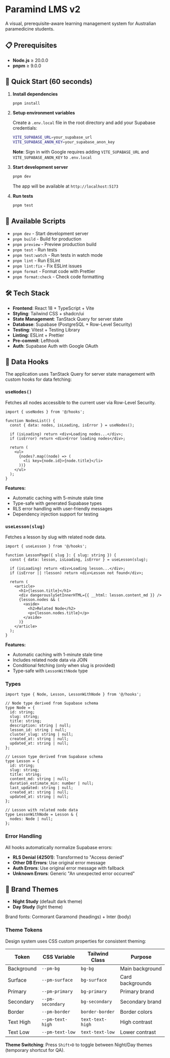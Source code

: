 # Paramind LMS v2

A visual, prerequisite-aware learning management system for Australian
paramedicine students.

## 📋 Prerequisites

- **Node.js** ≥ 20.0.0
- **pnpm** ≥ 9.0.0

## 🚀 Quick Start (60 seconds)

1. **Install dependencies**

   ```bash
   pnpm install
   ```

2. **Setup environment variables**

   Create a `.env.local` file in the root directory and add your Supabase credentials:

   ```bash
   VITE_SUPABASE_URL=your_supabase_url
   VITE_SUPABASE_ANON_KEY=your_supabase_anon_key
   ```

   **Note**: Sign in with Google requires adding `VITE_SUPABASE_URL` and
   `VITE_SUPABASE_ANON_KEY` to `.env.local`

3. **Start development server**

   ```bash
   pnpm dev
   ```

   The app will be available at `http://localhost:5173`

4. **Run tests**

   ```bash
   pnpm test
   ```

## 📜 Available Scripts

- `pnpm dev` - Start development server
- `pnpm build` - Build for production
- `pnpm preview` - Preview production build
- `pnpm test` - Run tests
- `pnpm test:watch` - Run tests in watch mode
- `pnpm lint` - Run ESLint
- `pnpm lint:fix` - Fix ESLint issues
- `pnpm format` - Format code with Prettier
- `pnpm format:check` - Check code formatting

## 🛠️ Tech Stack

- **Frontend**: React 18 + TypeScript + Vite
- **Styling**: Tailwind CSS + shadcn/ui
- **State Management**: TanStack Query for server state
- **Database**: Supabase (PostgreSQL + Row-Level Security)
- **Testing**: Vitest + Testing Library
- **Linting**: ESLint + Prettier
- **Pre-commit**: Lefthook
- **Auth**: Supabase Auth with Google OAuth

## 🔗 Data Hooks

The application uses TanStack Query for server state management with custom
hooks for data fetching:

### `useNodes()`

Fetches all nodes accessible to the current user via Row-Level Security.

```tsx
import { useNodes } from '@/hooks';

function NodesList() {
  const { data: nodes, isLoading, isError } = useNodes();

  if (isLoading) return <div>Loading nodes...</div>;
  if (isError) return <div>Error loading nodes</div>;

  return (
    <ul>
      {nodes?.map((node) => (
        <li key={node.id}>{node.title}</li>
      ))}
    </ul>
  );
}
```

**Features:**

- Automatic caching with 5-minute stale time
- Type-safe with generated Supabase types
- RLS error handling with user-friendly messages
- Dependency injection support for testing

### `useLesson(slug)`

Fetches a lesson by slug with related node data.

```tsx
import { useLesson } from '@/hooks';

function LessonPage({ slug }: { slug: string }) {
  const { data: lesson, isLoading, isError } = useLesson(slug);

  if (isLoading) return <div>Loading lesson...</div>;
  if (isError || !lesson) return <div>Lesson not found</div>;

  return (
    <article>
      <h1>{lesson.title}</h1>
      <div dangerouslySetInnerHTML={{ __html: lesson.content_md }} />
      {lesson.nodes && (
        <aside>
          <h2>Related Node</h2>
          <p>{lesson.nodes.title}</p>
        </aside>
      )}
    </article>
  );
}
```

**Features:**

- Automatic caching with 1-minute stale time
- Includes related node data via JOIN
- Conditional fetching (only when slug is provided)
- Type-safe with `LessonWithNode` type

### Types

```tsx
import type { Node, Lesson, LessonWithNode } from '@/hooks';

// Node type derived from Supabase schema
type Node = {
  id: string;
  slug: string;
  title: string;
  description: string | null;
  lesson_id: string | null;
  cluster_slug: string | null;
  created_at: string | null;
  updated_at: string | null;
};

// Lesson type derived from Supabase schema
type Lesson = {
  id: string;
  slug: string;
  title: string;
  content_md: string | null;
  duration_estimate_min: number | null;
  last_updated: string | null;
  created_at: string | null;
  updated_at: string | null;
};

// Lesson with related node data
type LessonWithNode = Lesson & {
  nodes: Node | null;
};
```

### Error Handling

All hooks automatically normalize Supabase errors:

- **RLS Denial (42501)**: Transformed to "Access denied"
- **Other DB Errors**: Use original error message
- **Auth Errors**: Use original error message with fallback
- **Unknown Errors**: Generic "An unexpected error occurred"

## 🎨 Brand Themes

- **Night Study** (default dark theme)
- **Day Study** (light theme)

Brand fonts: Cormorant Garamond (headings) + Inter (body)

### Theme Tokens

Design system uses CSS custom properties for consistent theming:

| Token      | CSS Variable     | Tailwind Class   | Purpose          |
| ---------- | ---------------- | ---------------- | ---------------- |
| Background | `--pm-bg`        | `bg-bg`          | Main background  |
| Surface    | `--pm-surface`   | `bg-surface`     | Card backgrounds |
| Primary    | `--pm-primary`   | `bg-primary`     | Primary brand    |
| Secondary  | `--pm-secondary` | `bg-secondary`   | Secondary brand  |
| Border     | `--pm-border`    | `border-border`  | Border colors    |
| Text High  | `--pm-text-high` | `text-text-high` | High contrast    |
| Text Low   | `--pm-text-low`  | `text-text-low`  | Lower contrast   |

**Theme Switching**: Press `Shift+D` to toggle between Night/Day themes
(temporary shortcut for QA).

